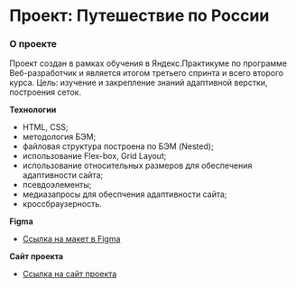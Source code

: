 # Проект: Путешествие по России

### О проекте

Проект создан в рамках обучения в Яндекс.Практикуме по программе Веб-разработчик и является итогом третьего спринта и всего второго курса. Цель: изучение и закрепление знаний адаптивной верстки, построения сеток.

**Технологии**

- HTML, CSS;
- методология БЭМ;
- файловая структура построена по БЭМ (Nested);
- использование Flex-box, Grid Layout;
- использование относительных размеров для обеспечения адаптивности сайта;
- псевдоэлементы;
- медиазапросы для обеспчения адаптивности сайта;
- кроссбраузерность.

**Figma**

- [Ссылка на макет в Figma](https://www.figma.com/file/5S2WSbEFL6awjVWJ0NWL8Q/Sprint-3_-Russia-_-desktop-mobile?node-id=28503%3A0)

**Сайт проекта**

- [Ссылка на сайт проекта]()
